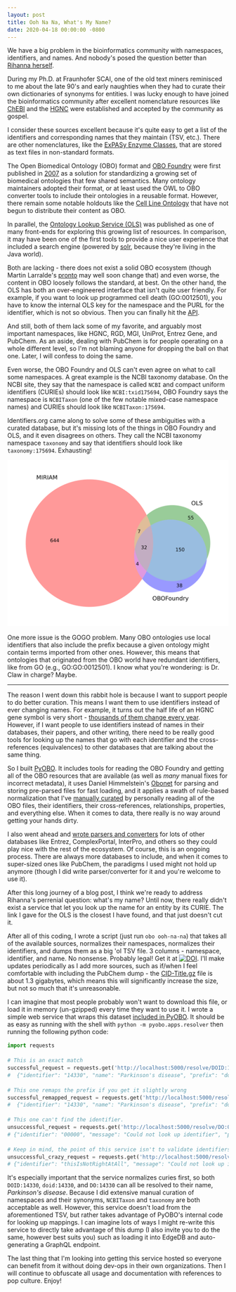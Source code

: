 ```yaml
---
layout: post
title: Ooh Na Na, What's My Name?
date: 2020-04-18 00:00:00 -0800
---
```

We have a big problem in the bioinformatics community with namespaces, identifiers, and
names. And nobody's posed the question better than
[Rihanna herself](https://www.youtube.com/watch?v=U0CGsw6h60k).

During my Ph.D. at Fraunhofer SCAI, one of the old text miners reminisced to me about
the late 90's and early naughties when they had to curate their own dictionaries of
synonyms for entities. I was lucky enough to have joined the bioinformatics community
after excellent nomenclature resources like [ChEBI](https://www.ebi.ac.uk/chebi/) and
the [HGNC](https://www.genenames.org/) were established and accepted by the community
as gospel.

I consider these sources excellent because it's quite easy to get a list of the
identifiers and corresponding names that they maintain (TSV, etc.). There are
other nomenclatures, like the [ExPASy Enzyme Classes](ftp://ftp.expasy.org/databases/enzyme/enzyme.dat),
that are stored as text files in non-standard formats.

The Open Biomedical Ontology (OBO) format and [OBO Foundry](http://www.obofoundry.org/) were first published 
in [2007](https://www.nature.com/articles/nbt1346) as a solution for standardizing
a growing set of biomedical ontologies that few shared semantics. Many ontology
maintainers adopted their format, or at least used the OWL to OBO converter tools to
include their ontologies in a reusable format. However, there remain some notable holdouts
like the [Cell Line Ontology](https://github.com/CLO-ontology) that have not begun to
distribute their content as OBO.

In parallel, the [Ontology Lookup Service (OLS)](https://www.ebi.ac.uk/ols) was published
as one of many front-ends for exploring this growing list of resources. In comparison,
it may have been one of the first tools to provide a nice user experience that included
a search engine (powered by [solr](http://www.obofoundry.org/), because they're living
in the Java world).

Both are lacking - there does not exist a solid OBO ecosystem (though Martin Larralde's
[pronto](https://github.com/althonos/pronto) may well soon change that) and even worse,
the content in OBO loosely follows the standard, at best. On the other hand, the OLS
has both an over-engineered interface that isn't quite user friendly. For example,
if you want to look up programmed cell death (GO:0012501), you have to know the internal OLS key for the namespace and
the PURL for the identifier, which is not so obvious. Then you can finally hit the 
[API](https://www.ebi.ac.uk/ols/api/ontologies/go/terms?iri=http://purl.obolibrary.org/obo/GO_0012501).

And still, both of them lack some of my favorite, and arguably most important namespaces,
like HGNC, RGD, MGI, UniProt, Entrez Gene, and PubChem. As an aside, dealing with PubChem
is for people operating on a whole different level, so I'm not blaming anyone for dropping
the ball on that one. Later, I will confess to doing the same.

Even worse, the OBO Foundry and OLS can't even agree on what to call
some namespaces. A great example is the NCBI taxonomy database. On the NCBI site, they say
that the namespace is called `NCBI` and compact uniform identifiers (CURIEs) should look like
`NCBI:txid175694`, OBO Foundry says the namespace is `NCBITaxon` (one of the few notable mixed-case
namespace names) and CURIEs should look like `NCBITaxon:175694`.
 
Identifiers.org came along to solve some of these ambiguities with a curated database, but it's
missing lots of the things in OBO Foundry and OLS, and it even disagrees on others. They call the
NCBI taxonomy namespace `taxonomy` and say that identifiers should look like `taxonomy:175694`.
Exhausting!

![Registry Comparison](/img/registry_comparison.svg)

One more issue is the GOGO problem. Many OBO ontologies use local identifiers that also include
the prefix because a given ontology might contain terms imported from other ones. However, this
means that ontologies that originated from the OBO world have redundant identifiers, like
from GO (e.g., GO:GO:0012501). I know what you're wondering: is Dr. Claw in charge? Maybe.

---

The reason I went down this rabbit hole is because I want to support people to do better curation.
This means I want them to use identifiers instead of ever changing names. For example, it turns out
the half life of an HGNC gene symbol is very short - [thousands of them change
every year](https://github.com/bio2bel/bio2bel-notebooks/blob/master/gene_symbol_half_life.ipynb).
However, if I want people to use identifiers instead of names in their databases, their papers,
and other writing, there need to be really good tools for looking up the names that go with
each identifier and the cross-references (equivalences) to other databases that are talking about
the same thing.

So I built [PyOBO](https://github.com/pyobo/pyobo). It includes tools for reading the OBO Foundry
and getting all of the OBO resources that are available (as well as *many* manual fixes for incorrect
metadata), it uses Daniel Himmelstein's [Obonet](https://github.com/dhimmel/obonet/) for parsing and
storing pre-parsed files for fast loading, and it applies a swath of rule-based normalization that
I've [manually curated](https://github.com/pyobo/pyobo/blob/master/src/pyobo/registries/metaregistry.json)
by personally reading all of the OBO files, their identifiers, their cross-references, relationships,
properties, and everything else. When it comes to data, there really is no way around getting your
hands dirty.

I also went ahead and [wrote parsers and converters](https://github.com/pyobo/pyobo/tree/master/src/pyobo/sources)
for lots of other databases like Entrez, ComplexPortal, InterPro, and others so they could play nice
with the rest of the ecosystem. Of course, this is an ongoing process. There are always more databases to
include, and when it comes to super-sized ones like PubChem, the paradigms I used might not hold up anymore
(though I did write parser/converter for it and you're welcome to use it).

After this long journey of a blog post, I think we're ready to address Rihanna's perrenial question:
what's my name? Until now, there really didn't exist a service that let you look up the name for an entity
by its CURIE. The link I gave for the OLS is the closest I have found, and that just doesn't cut it.

After all of this coding, I wrote a script (just run `obo ooh-na-na`) that takes all of the available sources,
normalizes their namespaces, normalizes their identifiers, and dumps them as a big 'ol TSV file. 3 columns - namespace,
identifier, and name. No nonsense. Probably legal! Get it at [![DOI](https://zenodo.org/badge/DOI/10.5281/zenodo.3756206.svg)](https://doi.org/10.5281/zenodo.3756206).
I'll make updates periodically as I add more sources, such as if/when I feel comfortable with including the
PubChem dump - the [CID-Title.gz](ftp://ftp.ncbi.nlm.nih.gov/pubchem/Compound/Monthly/2020-04-01/Extras/CID-Title.gz)
file is about 1.3 gigabytes, which means this will significantly increase the size, but not so much that
it's unreasonable.

I can imagine that most people probably won't want to download this file, or load it in memory (un-gzipped)
every time they want to use it. I wrote a simple web service that wraps this dataset
[included in PyOBO](https://github.com/pyobo/pyobo/blob/master/src/pyobo/apps/resolver.py). It should be as easy
as running with the shell with `python -m pyobo.apps.resolver` then running the following python code:

```python
import requests

# This is an exact match
successful_request = requests.get('http://localhost:5000/resolve/DOID:14330').json()
#  {"identifier": "14330", "name": "Parkinson's disease", "prefix": "doid", "query": "DOID:14330", "success": True}

# This one remaps the prefix if you get it slightly wrong
successful_remapped_request = requests.get('http://localhost:5000/resolve/DO:14330').json()
#  {"identifier": "14330", "name": "Parkinson's disease", "prefix": "doid", "query": "do:14330", "success": True}

# This one can't find the identifier.
unsuccessful_request = requests.get('http://localhost:5000/resolve/DO:00000').json()
# {"identifier": "00000", "message": "Could not look up identifier", "prefix": "doid", "query": "DO:00000", "success": False}

# Keep in mind, the point of this service isn't to validate identifiers.
unsuccessful_crazy_request = requests.get('http://localhost:5000/resolve/DO:thisIsNotRightAtAll').json()
# {"identifier": "thisIsNotRightAtAll", "message": "Could not look up identifier", "prefix": "doid", "query": "DO:thisIsNotRightAtAll", "success": False}
```

It's especially important that the service normalizes curies first, so both `DOID:14330`,
`doid:14330`, and `DO:14330` can all be resolved to their name, *Parkinson's disease*. Because
I did extensive manual curation of namespaces and their synonyms, `NCBITaxon` and `taxonomy`
are both acceptable as well. However, this service doesn't load from the aforementioned TSV,
but rather takes advantage of PyOBO's internal code for looking up mappings. I can imagine lots
of ways I might re-write this service to directly take advantage of this dump (I also invite
you to do the same, however best suits you) such as loading it into EdgeDB and auto-generating
a GraphQL endpoint.

The last thing that I'm looking into getting this service hosted so everyone can benefit
from it without doing dev-ops in their own organizations. Then I will continue to obfuscate
all usage and documentation with references to pop culture. Enjoy!
